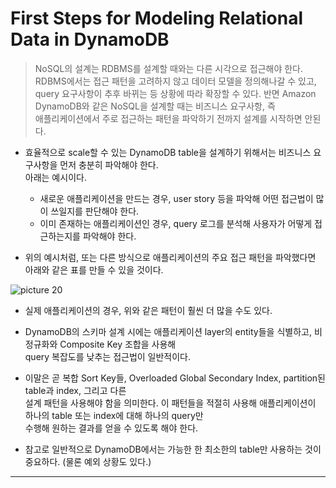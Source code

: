 # First Steps for Modeling Relational Data in DynamoDB

> NoSQL의 설계는 RDBMS를 설계할 때와는 다른 시각으로 접근해야 한다. RDBMS에서는 접근 패턴을 고려하지 않고 데이터 모델을 정의해나갈 수 있고,  
>  query 요구사항이 추후 바뀌는 등 상황에 따라 확장할 수 있다. 반면 Amazon DynamoDB와 같은 NoSQL을 설계할 때는 비즈니스 요구사항, 즉  
>  애플리케이션에서 주로 접근하는 패턴을 파악하기 전까지 설계를 시작하면 안된다.

- 효율적으로 scale할 수 있는 DynamoDB table을 설계하기 위해서는 비즈니스 요구사항을 먼저 충분히 파악해야 한다.  
  아래는 예시이다.

  - 새로운 애플리케이션을 만드는 경우, user story 등을 파악해 어떤 접근법이 많이 쓰일지를 판단해야 한다.
  - 이미 존재하는 애플리케이션인 경우, query 로그를 분석해 사용자가 어떻게 접근하는지를 파악해야 한다.

- 위의 예시처럼, 또는 다른 방식으로 애플리케이션의 주요 접근 패턴을 파악했다면 아래와 같은 표를 만들 수 있을 것이다.

![picture 20](/images/DYNAMODB_RELATIONAL_MOEDLING_FIRST_STEPS.png)

- 실제 애플리케이션의 경우, 위와 같은 패턴이 훨씬 더 많을 수도 있다.

- DynamoDB의 스키마 설계 시에는 애플리케이션 layer의 entity들을 식별하고, 비정규화와 Composite Key 조합을 사용해  
  query 복잡도를 낮추는 접근법이 일반적이다.

- 이말은 곧 복합 Sort Key들, Overloaded Global Secondary Index, partition된 table과 index, 그리고 다른  
  설계 패턴을 사용해야 함을 의미한다. 이 패턴들을 적절히 사용해 애플리케이션이 하나의 table 또는 index에 대해 하나의 query만  
  수행해 원하는 결과를 얻을 수 있도록 해야 한다.

- 참고로 일반적으로 DynamoDB에서는 가능한 한 최소한의 table만 사용하는 것이 중요하다. (물론 예외 상황도 있다.)

---
